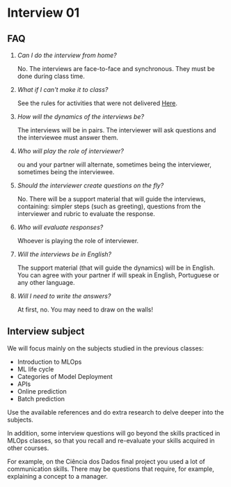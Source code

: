 # Interview 01

## FAQ

1. *Can I do the interview from home?*

    No. The interviews are face-to-face and synchronous. They must be done during class time.

1. *What if I can't make it to class?*

    See the rules for activities that were not delivered [Here](../../about.md#final-grade).

1. *How will the dynamics of the interviews be?*

    The interviews will be in pairs. The interviewer will ask questions and the interviewee must answer them.

1. *Who will play the role of interviewer?*

    ou and your partner will alternate, sometimes being the interviewer, sometimes being the interviewee.

1. *Should the interviewer create questions on the fly?*

    No. There will be a support material that will guide the interviews, containing: simpler steps (such as greeting), questions from the interviewer and rubric to evaluate the response.

1. *Who will evaluate responses?*

    Whoever is playing the role of interviewer.

1. *Will the interviews be in English?*

    The support material (that will guide the dynamics) will be in English. You can agree with your partner if will speak in English, Portuguese or any other language.

1. *Will I need to write the answers?*

    At first, no. You may need to draw on the walls!

## Interview subject

We will focus mainly on the subjects studied in the previous classes:

- Introduction to MLOps
- ML life cycle
- Categories of Model Deployment
- APIs
- Online prediction
- Batch prediction

Use the available references and do extra research to delve deeper into the subjects.

In addition, some interview questions will go beyond the skills practiced in MLOps classes, so that you recall and re-evaluate your skills acquired in other courses.

For example, on the Ciência dos Dados final project you used a lot of communication skills. There may be questions that require, for example, explaining a concept to a manager.